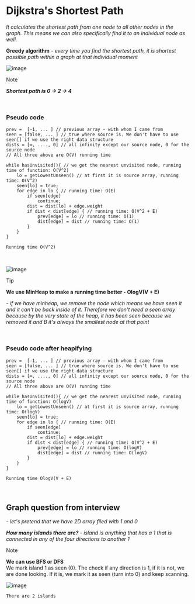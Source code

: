 # Dijkstra's Shortest Path

*It calculates the shortest path from one node to all other nodes in the graph. This means we can also specifically find it to an individual node as well.*
<br />

**Greedy algorithm** - *every time you find the shortest path, it is shortest possible path within a graph at that individual moment*

![image](https://github.com/mbrezov/The-Last-Algorithms-Course-Youll-Need-notes/assets/127137480/48d63612-85b3-49fe-8782-f695ed45e189)

>[!NOTE]
>***Shortest path is 0 -> 2 -> 4***

<br />

### Pseudo code
```
prev =  [-1, ... ] // previous array - with whom I came from
seen = [false, ... ] // true where source is. We don't have to use seen[] if we use the right data structure
dists = [∞, ...., 0] // all infinity except our source node, 0 for the source node
// All three above are O(V) running time

while hasUnvisited(){ // we get the nearest unvisited node, running time of function: O(V^2)
    lo = getLowestUnseen() // at first it is source array, running time: O(V^2)
    seen[lo] = true;
    for edge in lo { // running time: O(E)
        if seen[edge]
            continue;
        dist = dist[lo] + edge.weight
        if dist < dist[edge] { // running time: O(V^2 + E)
            prev[edge] = lo // running time: O(1)
            dist[edge] = dist // running time: O(1)
        }
    }
}
```
`Running time O(V^2)`

<br />

![image](https://github.com/mbrezov/The-Last-Algorithms-Course-Youll-Need-notes/assets/127137480/b627f5d5-def5-4abd-997f-989e5151599f)

>[!TIP]
>**We use MinHeap to make a running time better - OlogV(V + E)**
>
>*- if we have minheap, we remove the node which means we have seen it and it can't be back inside of it. Therefore we don't need a seen array because by the very state of the heap, it has been seen because we removed it and B it's always the smallest node at that point*

<br />

### Pseudo code after heapifying
```
prev =  [-1, ... ] // previous array - with whom I came from
seen = [false, ... ] // true where source is. We don't have to use seen[] if we use the right data structure
dists = [∞, ...., 0] // all infinity except our source node, 0 for the source node
// All three above are O(V) running time

while hasUnvisited(){ // we get the nearest unvisited node, running time of function: O(logV)
    lo = getLowestUnseen() // at first it is source array, running time: O(logV)
    seen[lo] = true;
    for edge in lo { // running time: O(E)
        if seen[edge]
            continue;
        dist = dist[lo] + edge.weight
        if dist < dist[edge] { // running time: O(V^2 + E)
            prev[edge] = lo // running time: O(logV)
            dist[edge] = dist // running time: O(logV)
        }
    }
}
```
`Running time OlogV(V + E)`

<br />

##  Graph question from interview
*- let's pretend that we have 2D array filed with 1 and 0*

***How many islands there are?** - island is anything that has a 1 that is connected in any of the four directions to another 1*

>[!NOTE]
>**We can use BFS or DFS**
><br/>
>We mark island 1 as seen (0). The check if any direction is 1, if it is not, we are done looking. If it is, we mark it as seen (turn into 0) and keep scanning.

![image](https://github.com/mbrezov/The-Last-Algorithms-Course-Youll-Need-notes/assets/127137480/17a333f9-25dc-4eaf-8c95-860ad4090818)

`There are 2 islands`

